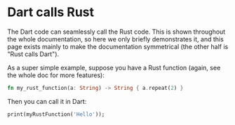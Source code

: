 # Dart calls Rust

The Dart code can seamlessly call the Rust code.
This is shown throughout the whole documentation, so here we only briefly demonstrates it,
and this page exists mainly to make the documentation symmetrical (the other half is "Rust calls Dart").

As a super simple example, suppose you have a Rust function (again, see the whole doc for more features):

```rust
fn my_rust_function(a: String) -> String { a.repeat(2) }
```

Then you can call it in Dart:

```dart
print(myRustFunction('Hello'));
```

